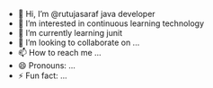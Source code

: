 - 👋 Hi, I’m @rutujasaraf java developer
- 👀 I’m interested in continuous learning technology
- 🌱 I’m currently learning junit 
- 💞️ I’m looking to collaborate on ...
- 📫 How to reach me ...
- 😄 Pronouns: ...
- ⚡ Fun fact: ...

<!---
rutujasaraf/rutujasaraf is a ✨ special ✨ repository because its `README.md` (this file) appears on your GitHub profile.
You can click the Preview link to take a look at your changes.
--->
